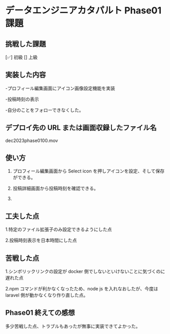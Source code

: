 # データエンジニアカタパルト Phase01 課題

## 挑戦した課題

[✅] 初級
[] 上級

## 実装した内容

-プロフィール編集画面にアイコン画像設定機能を実装

-投稿時刻の表示

-自分のことをフォローできなくした。

## デプロイ先の URL または画面収録したファイル名

dec2023phase0100.mov

## 使い方

1. プロフィール編集画面から Select icon を押しアイコンを設定、そして保存ができる。

2. 投稿詳細画面から投稿時刻を確認できる。

3.

## 工夫した点

1.特定のファイル拡張子のみ設定できるようにした点

2.投稿時刻表示を日本時間にした点

## 苦戦した点

1.シンボリックリンクの設定が docker 側でしないといけないことに気づくのに遅れた点

2.npm コマンドが利かなくなったため、node js を入れなおしたが、今度は laravel 側が動かなくなり作り直した点。

## Phase01 終えての感想

多少苦戦した点、トラブルもあったが無事に実装できてよかった。
